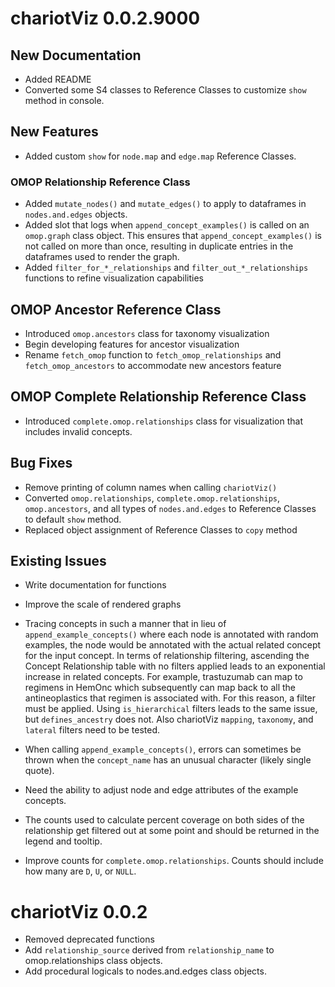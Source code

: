 # chariotViz 0.0.2.9000   

## New Documentation  

* Added README  
* Converted some S4 classes to Reference Classes to customize `show` method 
in console.  

## New Features   

* Added custom `show` for `node.map` and `edge.map` Reference Classes.  


### OMOP Relationship Reference Class  

* Added `mutate_nodes()` and `mutate_edges()` to apply to dataframes in `nodes.and.edges` 
objects.  
* Added slot that logs when `append_concept_examples()` is called on an `omop.graph` class object. This 
ensures that `append_concept_examples()` is not called on more than once, resulting in duplicate entries 
in the dataframes used to render the graph.  
* Added `filter_for_*_relationships` and `filter_out_*_relationships` functions to 
refine visualization capabilities  

## OMOP Ancestor Reference Class 

* Introduced `omop.ancestors` class for taxonomy visualization  
* Begin developing features for ancestor visualization   
* Rename `fetch_omop` function to `fetch_omop_relationships` and `fetch_omop_ancestors` 
to accommodate new ancestors feature  


## OMOP Complete Relationship Reference Class  

* Introduced `complete.omop.relationships` class for visualization that includes invalid concepts.  



## Bug Fixes    

* Remove printing of column names when calling `chariotViz()`  
* Converted `omop.relationships`, `complete.omop.relationships`, `omop.ancestors`, 
and all types of `nodes.and.edges` to Reference Classes to default `show` method.  
* Replaced object assignment of Reference Classes to `copy` method  



## Existing Issues  

* Write documentation for functions  
* Improve the scale of rendered graphs  
* Tracing concepts in such a manner that in lieu of `append_example_concepts()` where 
each node is annotated with random examples, the node would be annotated with the actual 
related concept for the input concept.  In terms of relationship filtering, ascending 
the Concept Relationship table with no filters applied leads to an exponential increase in 
related concepts. For example, trastuzumab can map to regimens in HemOnc which subsequently 
can map back to all the antineoplastics that regimen is associated with. For this reason, 
a filter must be applied. Using `is_hierarchical` filters leads to the same issue, but 
`defines_ancestry` does not. Also chariotViz `mapping`, `taxonomy`, and `lateral` filters 
need to be tested.   
* When calling `append_example_concepts()`, errors can sometimes be thrown when the `concept_name` 
has an unusual character (likely single quote).  

* Need the ability to adjust node and edge attributes of the example concepts. 

* The counts used to calculate percent coverage on both sides of the relationship get 
filtered out at some point and should be returned in the legend and tooltip.  

* Improve counts for `complete.omop.relationships`. Counts should include how many are `D`, `U`, 
or `NULL`.  


# chariotViz 0.0.2

* Removed deprecated functions  
* Add `relationship_source` derived from `relationship_name` to omop.relationships 
class objects.  
* Add procedural logicals to nodes.and.edges class objects.  



